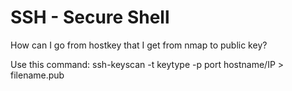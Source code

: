 # SSH - Secure Shell

How can I go from hostkey that I get from nmap to public key?

Use this command:
ssh-keyscan -t keytype -p port hostname/IP > filename.pub
